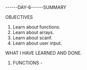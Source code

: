 ------DAY-6------SUMMARY

OBJECTIVES
1. Learn about functions.
2. Learn about arrays.
3. Learn about scanf.
4. Learn about user input.

WHAT I HAVE LEARNED AND DONE.
1. FUNCTIONS - 

